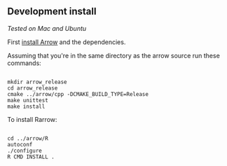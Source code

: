 ## Development install

_Tested on Mac and Ubuntu_

First [install Arrow](https://github.com/apache/arrow/tree/master/cpp) and
the dependencies.

Assuming that you're in the same directory as the arrow source run these
commands:

```

mkdir arrow_release
cd arrow_release
cmake ../arrow/cpp -DCMAKE_BUILD_TYPE=Release
make unittest
make install

```

To install Rarrow:

```

cd ../arrow/R
autoconf
./configure
R CMD INSTALL .

```
